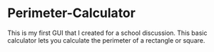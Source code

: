 # Perimeter-Calculator
This is my first GUI that I created for a school discussion. This basic calculator lets you calculate the perimeter of a rectangle or square.
